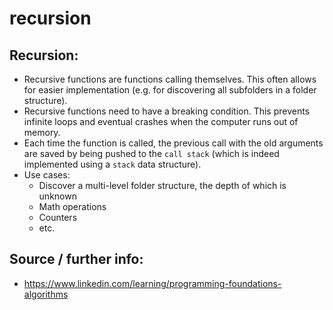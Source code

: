 # recursion

## Recursion:

- Recursive functions are functions calling themselves. This often allows for easier implementation (e.g. for discovering all subfolders in a folder structure).
- Recursive functions need to have a breaking condition. This prevents infinite loops and eventual crashes when the computer runs out of memory.
- Each time the function is called, the previous call with the old arguments are saved by being pushed to the `call stack` (which is indeed implemented using a `stack` data structure).
- Use cases:
    - Discover a multi-level folder structure, the depth of which is unknown
    - Math operations
    - Counters
    - etc.

## Source / further info:
- https://www.linkedin.com/learning/programming-foundations-algorithms
